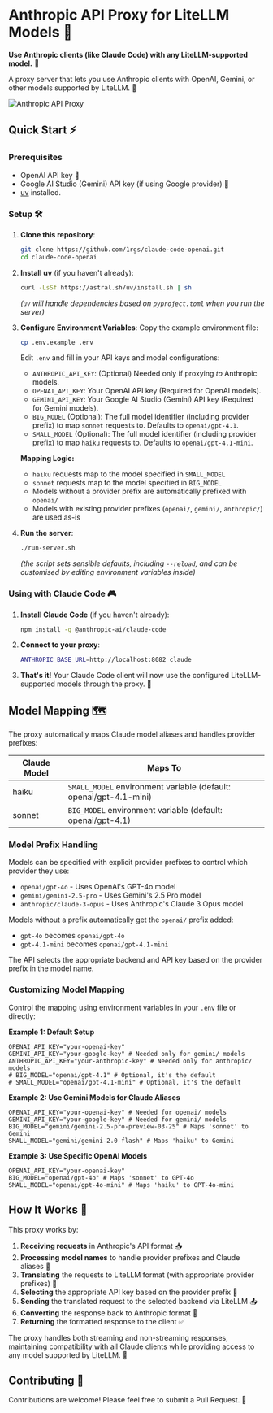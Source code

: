 # Anthropic API Proxy for LiteLLM Models 🔄

**Use Anthropic clients (like Claude Code) with any LiteLLM-supported model.** 🤝

A proxy server that lets you use Anthropic clients with OpenAI, Gemini, or other models supported by LiteLLM. 🌉


![Anthropic API Proxy](pic.png)

## Quick Start ⚡

### Prerequisites

- OpenAI API key 🔑
- Google AI Studio (Gemini) API key (if using Google provider) 🔑
- [uv](https://github.com/astral-sh/uv) installed.

### Setup 🛠️

1. **Clone this repository**:
   ```bash
   git clone https://github.com/1rgs/claude-code-openai.git
   cd claude-code-openai
   ```

2. **Install uv** (if you haven't already):
   ```bash
   curl -LsSf https://astral.sh/uv/install.sh | sh
   ```
   *(`uv` will handle dependencies based on `pyproject.toml` when you run the server)*

3. **Configure Environment Variables**:
   Copy the example environment file:
   ```bash
   cp .env.example .env
   ```
   Edit `.env` and fill in your API keys and model configurations:

   *   `ANTHROPIC_API_KEY`: (Optional) Needed only if proxying *to* Anthropic models.
   *   `OPENAI_API_KEY`: Your OpenAI API key (Required for OpenAI models).
   *   `GEMINI_API_KEY`: Your Google AI Studio (Gemini) API key (Required for Gemini models).
   *   `BIG_MODEL` (Optional): The full model identifier (including provider prefix) to map `sonnet` requests to. Defaults to `openai/gpt-4.1`.
   *   `SMALL_MODEL` (Optional): The full model identifier (including provider prefix) to map `haiku` requests to. Defaults to `openai/gpt-4.1-mini`.

   **Mapping Logic:**
   - `haiku` requests map to the model specified in `SMALL_MODEL`
   - `sonnet` requests map to the model specified in `BIG_MODEL`
   - Models without a provider prefix are automatically prefixed with `openai/`
   - Models with existing provider prefixes (`openai/`, `gemini/`, `anthropic/`) are used as-is

4. **Run the server**:
   ```bash
   ./run-server.sh
   ```
   *(the script sets sensible defaults, including `--reload`, and can be customised by editing environment variables inside)*

### Using with Claude Code 🎮

1. **Install Claude Code** (if you haven't already):
   ```bash
   npm install -g @anthropic-ai/claude-code
   ```

2. **Connect to your proxy**:
   ```bash
   ANTHROPIC_BASE_URL=http://localhost:8082 claude
   ```

3. **That's it!** Your Claude Code client will now use the configured LiteLLM-supported models through the proxy. 🎯

## Model Mapping 🗺️

The proxy automatically maps Claude model aliases and handles provider prefixes:

| Claude Model | Maps To |
|--------------|---------|
| haiku | `SMALL_MODEL` environment variable (default: openai/gpt-4.1-mini) |
| sonnet | `BIG_MODEL` environment variable (default: openai/gpt-4.1) |

### Model Prefix Handling

Models can be specified with explicit provider prefixes to control which provider they use:

- `openai/gpt-4o` - Uses OpenAI's GPT-4o model
- `gemini/gemini-2.5-pro` - Uses Gemini's 2.5 Pro model
- `anthropic/claude-3-opus` - Uses Anthropic's Claude 3 Opus model

Models without a prefix automatically get the `openai/` prefix added:

- `gpt-4o` becomes `openai/gpt-4o`
- `gpt-4.1-mini` becomes `openai/gpt-4.1-mini`

The API selects the appropriate backend and API key based on the provider prefix in the model name.

### Customizing Model Mapping

Control the mapping using environment variables in your `.env` file or directly:

**Example 1: Default Setup**
```dotenv
OPENAI_API_KEY="your-openai-key"
GEMINI_API_KEY="your-google-key" # Needed only for gemini/ models
ANTHROPIC_API_KEY="your-anthropic-key" # Needed only for anthropic/ models
# BIG_MODEL="openai/gpt-4.1" # Optional, it's the default
# SMALL_MODEL="openai/gpt-4.1-mini" # Optional, it's the default
```

**Example 2: Use Gemini Models for Claude Aliases**
```dotenv
OPENAI_API_KEY="your-openai-key" # Needed for openai/ models
GEMINI_API_KEY="your-google-key" # Needed for gemini/ models
BIG_MODEL="gemini/gemini-2.5-pro-preview-03-25" # Maps 'sonnet' to Gemini
SMALL_MODEL="gemini/gemini-2.0-flash" # Maps 'haiku' to Gemini
```

**Example 3: Use Specific OpenAI Models**
```dotenv
OPENAI_API_KEY="your-openai-key"
BIG_MODEL="openai/gpt-4o" # Maps 'sonnet' to GPT-4o
SMALL_MODEL="openai/gpt-4o-mini" # Maps 'haiku' to GPT-4o-mini
```

## How It Works 🧩

This proxy works by:

1. **Receiving requests** in Anthropic's API format 📥
2. **Processing model names** to handle provider prefixes and Claude aliases 🔄
3. **Translating** the requests to LiteLLM format (with appropriate provider prefixes) 🔄 
4. **Selecting** the appropriate API key based on the provider prefix 🔑
5. **Sending** the translated request to the selected backend via LiteLLM 📤
6. **Converting** the response back to Anthropic format 🔄
7. **Returning** the formatted response to the client ✅

The proxy handles both streaming and non-streaming responses, maintaining compatibility with all Claude clients while providing access to any model supported by LiteLLM. 🌊

## Contributing 🤝

Contributions are welcome! Please feel free to submit a Pull Request. 🎁
